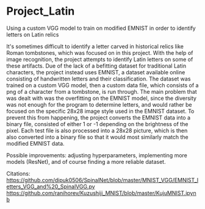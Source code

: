 # Project_Latin
Using a custom VGG model to train on modified EMNIST in order to identify letters on Latin relics

It's sometimes difficult to identify a letter carved in historical relics like Roman tombstones, which was focused on in this project. With the help of image recognition, the project attempts to identify Latin letters on some of these artifacts.
Due of the lack of a befitting dataset for traditional Latin characters, the project instead uses EMNIST, a dataset available online consisting of handwritten letters and their classification. The dataset was trained on a custom VGG model, then a custom data file, which consists of a png of a character from a tombstone, is run through.
The main problem that was dealt with was the overfitting on the EMNIST model, since the diversity was not enough for the program to determine letters, and would rather be focused on the specific 28x28 image style used in the EMNIST dataset. To prevent this from happening, the project converts the EMNIST data into a binary file, consisted of either 1 or -1 depending on the brightness of the pixel. Each test file is also processed into a 28x28 picture, which is then also converted into a binary file so that it would most similarly match the modified EMNIST data.

Possible improvements: adjusting hyperparameters, implementing more models (ResNet), and of course finding a more reliable dataset.

Citations:
https://github.com/dipuk0506/SpinalNet/blob/master/MNIST_VGG/EMNIST_letters_VGG_and%20_SpinalVGG.py
https://github.com/ranihorev/Kuzushiji_MNIST/blob/master/KujuMNIST.ipynb  
